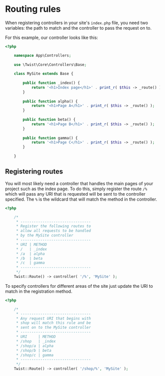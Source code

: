 # Routing rules

When registering controllers in your site's `index.php` file, you need two variables: the path to match and the controller to pass the request on to.

For this example, our controller looks like this:

```php
<?php

    namespace App\Controllers;
    
    use \Twist\Core\Controllers\Base;
    
    class MySite extends Base {
    
        public function _index() {
            return '<h1>Index page</h1>' . print_r( $this -> _route() );
        }
    
        public function alpha() {
            return '<h1>Page A</h1>' . print_r( $this -> _route() );
        }
    
        public function beta() {
            return '<h1>Page B</h1>' . print_r( $this -> _route() );
        }
    
        public function gamma() {
            return '<h1>Page C</h1>' . print_r( $this -> _route() );
        }
        
    }
```

## Registering routes

You will most likely need a controller that handles the main pages of your project such as the index page. To do this, simply register the route `/%` which will pass any URI that is requested will be sent to the controller specified. The `%` is the wildcard that will match the method in the controller.

```php
<?php

    /*
     * --------------------------------
     * Register the following routes to
     * allow all requests to be handled
     * by the MySite controller
     * --------------------------------
     * URI | METHOD
     * /   | _index
     * /a  | alpha
     * /b  | beta
     * /c  | gamma
     * --------------------------------
     */
    Twist::Route() -> controller( '/%', 'MySite' );
```

To specify controllers for different areas of the site just update the URI to match in the registration method.

```php
<?php

    /*
     * --------------------------------
     * Any request URI that begins with
     * shop will match this rule and be
     * sent on to the MySite controller
     * --------------------------------
     * URI     | METHOD
     * /shop   | _index
     * /shop/a | alpha
     * /shop/b | beta
     * /shop/c | gamma
     * --------------------------------
     */
    Twist::Route() -> controller( '/shop/%', 'MySite' );
```